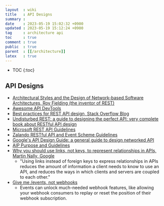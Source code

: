 ```yaml
---
layout  : wiki
title   : API Designs
summary : 
date    : 2023-05-19 15:02:32 +0900
updated : 2023-05-19 15:12:24 +0900
tag     : architecture api
toc     : true
comment : true
public  : true
parent  : [[/architecture]]
latex   : true
---
```

* TOC
{:toc}

## API Designs

- [Architectural Styles and the Design of Network-based Software Architectures, Roy Fielding (the inventor of REST)](https://www.ics.uci.edu/~fielding/pubs/dissertation/top.htm)
- [Awesome API DevTools](https://github.com/yosriady/awesome-api-devtools?tab=readme-ov-file)
- [Best practices for REST API design, Stack Overflow Blog](https://stackoverflow.blog/2020/03/02/best-practices-for-rest-api-design/)
- [Undisturbed REST: a guide to designing the perfect API: very complete book about RESTful API design](https://www.mulesoft.com/sites/default/files/resource-assets/ebook-UndisturbedREST_v1.pdf)
- [Microsoft REST API Guidelines](https://github.com/Microsoft/api-guidelines/blob/master/Guidelines.md)
- [Zalando RESTful API and Event Scheme Guidelines](https://opensource.zalando.com/restful-api-guidelines/)
- [Google's API Design Guide: a general guide to design networked API](https://cloud.google.com/apis/design/)
- [AIP Purpose and Guidelines](https://google.aip.dev/1)
- [Why you should use links, not keys, to represent relationships in APIs, Martin Nally, Google](https://cloud.google.com/blog/products/application-development/api-design-why-you-should-use-links-not-keys-to-represent-relationships-in-apis?hl=en)
  - "Using links instead of foreign keys to express relationships in APIs reduces the amount of information a client needs to know to use an API, and reduces the ways in which clients and servers are coupled to each other."
- [Give me /events, not webhooks](https://blog.sequin.io/events-not-webhooks/)
  - Events can unlock much-needed webhook features, like allowing your webhook consumers to replay or reset the position of their webhook subscription.